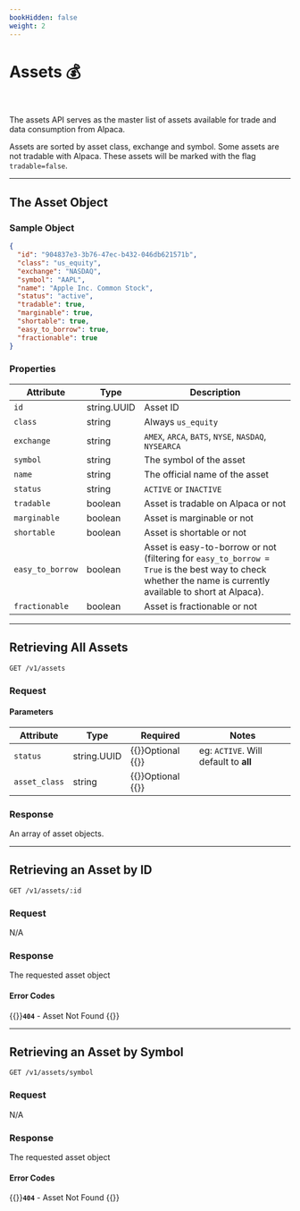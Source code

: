 ```yaml
---
bookHidden: false
weight: 2
---
```


# Assets 💰

&nbsp;

The assets API serves as the master list of assets available for trade and data consumption from Alpaca.

Assets are sorted by asset class, exchange and symbol. Some assets are not tradable with Alpaca. These assets will be marked with the flag `tradable=false`.

---

## **The Asset Object**

### Sample Object

```json
{
  "id": "904837e3-3b76-47ec-b432-046db621571b",
  "class": "us_equity",
  "exchange": "NASDAQ",
  "symbol": "AAPL",
  "name": "Apple Inc. Common Stock",
  "status": "active",
  "tradable": true,
  "marginable": true,
  "shortable": true,
  "easy_to_borrow": true,
  "fractionable": true
}
```

### Properties

| Attribute        | Type        | Description                                                                                                                                                 |
| ---------------- | ----------- | ----------------------------------------------------------------------------------------------------------------------------------------------------------- |
| `id`             | string.UUID | Asset ID                                                                                                                                                    |
| `class`          | string      | Always `us_equity`                                                                                                                                          |
| `exchange`       | string      | `AMEX`, `ARCA`, `BATS`, `NYSE`, `NASDAQ`, `NYSEARCA`                                                                                                        |
| `symbol`         | string      | The symbol of the asset                                                                                                                                     |
| `name`           | string      | The official name of the asset                                                                                                                              |
| `status`         | string      | `ACTIVE` or `INACTIVE`                                                                                                                                      |
| `tradable`       | boolean     | Asset is tradable on Alpaca or not                                                                                                                          |
| `marginable`     | boolean     | Asset is marginable or not                                                                                                                                  |
| `shortable`      | boolean     | Asset is shortable or not                                                                                                                                   |
| `easy_to_borrow` | boolean     | Asset is easy-to-borrow or not (filtering for `easy_to_borrow = True` is the best way to check whether the name is currently available to short at Alpaca). |
| `fractionable`   | boolean     | Asset is fractionable or not                                                                                                                                |

---

## **Retrieving All Assets**

`GET /v1/assets`

### Request

#### Parameters

| Attribute     | Type        | Required                            | Notes                                 |
| ------------- | ----------- | ----------------------------------- | ------------------------------------- |
| `status`      | string.UUID | {{<hint info>}}Optional {{</hint>}} | eg: `ACTIVE`. Will default to **all** |
| `asset_class` | string      | {{<hint info>}}Optional {{</hint>}} |

### Response

An array of asset objects.

---

## **Retrieving an Asset by ID**

`GET /v1/assets/:id`

### Request

N/A

### Response

The requested asset object

#### Error Codes

{{<hint warning>}}**`404`** - Asset Not Found {{</hint>}}

---

## **Retrieving an Asset by Symbol**

`GET /v1/assets/symbol`

### Request

N/A

### Response

The requested asset object

#### Error Codes

{{<hint warning>}}**`404`** - Asset Not Found {{</hint>}}
